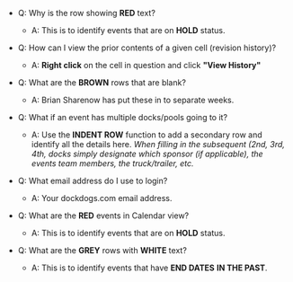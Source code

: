* Q: Why is the row showing **RED** text?
	* A: This is to identify events that are on **HOLD** status.  

* Q: How can I view the prior contents of a given cell (revision history)?
	* A: **Right click** on the cell in question and click **"View History"**

* Q: What are the **BROWN** rows that are blank?
	* A: Brian Sharenow has put these in to separate weeks.

* Q: What if an event has multiple docks/pools going to it?
	* A: Use the **INDENT ROW** function to add a secondary row and identify all the details here. _When filling in the subsequent (2nd, 3rd, 4th, docks simply designate which sponsor (if applicable), the events team members, the truck/trailer, etc._

* Q: What email address do I use to login?
	* A: Your dockdogs.com email address.

* Q: What are the **RED** events in Calendar view?
	* A: This is to identify events that are on **HOLD** status.

* Q: What are the **GREY** rows with **WHITE** text?
	* A: This is to identify events that have **END DATES** **IN THE PAST**.